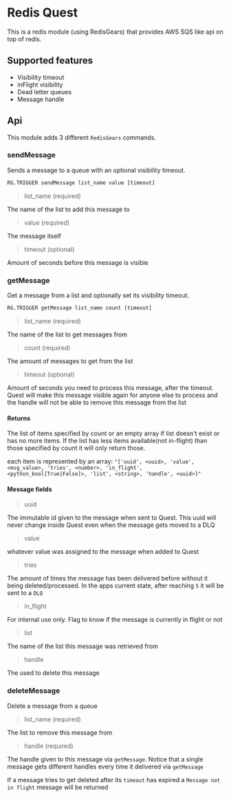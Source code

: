 # Redis Quest
This is a redis module (using RedisGears) that provides AWS SQS like api on top of redis.

## Supported features
  - Visibility timeout
  - inFlight visibility
  - Dead letter queues
  - Message handle

## Api
This module adds 3 different `RedisGears` commands.

### sendMessage
Sends a message to a queue with an optional visibility timeout.

```python
RG.TRIGGER sendMessage list_name value [timeout]
```

>list_name (required)

The name of the list to add this message to

>value (required)

The message itself

>timeout (optional)

Amount of seconds before this message is visible

### getMessage
Get a message from a list and optionally set its visibility timeout.

```python
RG.TRIGGER getMessage list_name count [timeout]
```

>list_name (required)

The name of the list to get messages from

>count (required)

The amount of messages to get from the list

>timeout (optional)

Amount of seconds you need to process this message, after the timeout. Quest will make this message visible again for anyone else to process and the handle will not be able to remove this message from the list

#### Returns
The list of items specified by count or an empty array if list doesn't exist or has no more items. If the list has less items available(not in-flight) than those specified by count it will only return those.

each item is represented by an array:
`"['uuid', <uuid>, 'value', <msg_value>, 'tries', <number>, 'in_flight', <python_bool[True|False]>, 'list', <string>, 'handle', <uuid>]"`

#### Message fields

>uuid

The immutable id given to the message when sent to Quest. This uuid will never change inside Quest even when the message gets moved to a DLQ

>value

whatever value was assigned to the message when added to Quest

>tries

The amount of times the message has been delivered before without it being deleted/processed. In the apps current state, after reaching `5` it will be sent to a `DLQ`

>in_flight

For internal use only. Flag to know if the message is  currently in flight or not

>list

The name of the list this message was retrieved from

>handle

The <uuid> used to delete this message

### deleteMessage
Delete a message from a queue

>list_name (required)

The list to remove this message from

>handle (required)

The handle given to this message via `getMessage`. Notice that a single message gets different handles every time it delivered via `getMessage`

If a message tries to get deleted after its `timeout` has expired a `Message not in flight` message will be returned
